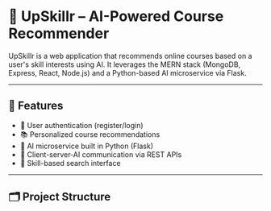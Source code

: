 # 📘 UpSkillr – AI-Powered Course Recommender

UpSkillr is a web application that recommends online courses based on a user's skill interests using AI. It leverages the MERN stack (MongoDB, Express, React, Node.js) and a Python-based AI microservice via Flask.

---

## 🚀 Features

- 🔐 User authentication (register/login)
- 📚 Personalized course recommendations
- 🤖 AI microservice built in Python (Flask)
- 🔁 Client-server-AI communication via REST APIs
- 🎯 Skill-based search interface

---

## 🗂 Project Structure


